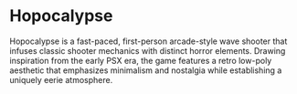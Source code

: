 # Hopocalypse
 Hopocalypse is a fast-paced, first-person arcade-style wave shooter that infuses classic shooter mechanics with distinct horror elements. Drawing inspiration from the early PSX era, the game features a retro low-poly aesthetic that emphasizes minimalism and nostalgia while establishing a uniquely eerie atmosphere.
